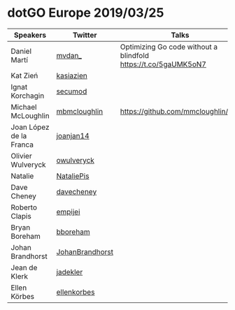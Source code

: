 
# dotGO Europe 2019/03/25

Speakers | Twitter | Talks
-------- | ------- | -----
Daniel Martí | [mvdan_](https://twitter.com/mvdan_) | Optimizing Go code without a blindfold<br/>https://t.co/5gaUMK5oN7
Kat Zień | [kasiazien](https://twitter.com/kasiazien) | 
Ignat Korchagin | [secumod](https://twitter.com/secumod) | 
Michael McLoughlin | [mbmcloughlin](https://twitter.com/mbmcloughlin) | https://github.com/mmcloughlin/avo
Joan López de la Franca | [joanjan14](https://twitter.com/joanjan14) | 
Olivier Wulveryck | [owulveryck](https://twitter.com/owulveryck) | 
Natalie | [NataliePis](https://twitter.com/NataliePis) | 
Dave Cheney | [davecheney](https://twitter.com/davecheney) | 
Roberto Clapis | [empijei](https://twitter.com/empijei) | 
Bryan Boreham | [bboreham](https://twitter.com/bboreham) | 
Johan Brandhorst | [JohanBrandhorst](https://twitter.com/JohanBrandhorst) | 
Jean de Klerk | [jadekler](https://twitter.com/jadekler) | 
Ellen Körbes | [ellenkorbes](https://twitter.com/ellenkorbes) | 